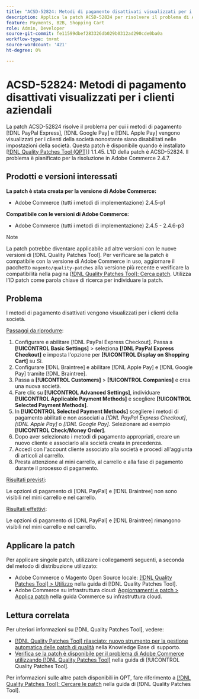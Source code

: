```yaml
---
title: "ACSD-52824: Metodi di pagamento disattivati visualizzati per i clienti aziendali"
description: Applica la patch ACSD-52824 per risolvere il problema di Adobe Commerce, in cui  [!DNL PayPal Express], [!DNL Google Pay], and [!DNL Apple Pay] i metodi di pagamento vengono visualizzati per i clienti aziendali nonostante siano disabilitati nelle impostazioni aziendali.
feature: Payments, B2B, Shopping Cart
role: Admin, Developer
source-git-commit: fe11599dbef283326db029b0312ad290cde0ba0a
workflow-type: tm+mt
source-wordcount: '421'
ht-degree: 0%

---
```


# ACSD-52824: Metodi di pagamento disattivati visualizzati per i clienti aziendali

La patch ACSD-52824 risolve il problema per cui i metodi di pagamento [!DNL PayPal Express], [!DNL Google Pay] e [!DNL Apple Pay] vengono visualizzati per i clienti della società nonostante siano disabilitati nelle impostazioni della società. Questa patch è disponibile quando è installato [[!DNL Quality Patches Tool (QPT)]](https://experienceleague.adobe.com/en/docs/commerce-knowledge-base/kb/announcements/commerce-announcements/magento-quality-patches-released-new-tool-to-self-serve-quality-patches) 1.1.45. L’ID della patch è ACSD-52824. Il problema è pianificato per la risoluzione in Adobe Commerce 2.4.7.

## Prodotti e versioni interessati

**La patch è stata creata per la versione di Adobe Commerce:**

* Adobe Commerce (tutti i metodi di implementazione) 2.4.5-p1

**Compatibile con le versioni di Adobe Commerce:**

* Adobe Commerce (tutti i metodi di implementazione) 2.4.5 - 2.4.6-p3

>[!NOTE]
>
>La patch potrebbe diventare applicabile ad altre versioni con le nuove versioni di [!DNL Quality Patches Tool]. Per verificare se la patch è compatibile con la versione di Adobe Commerce in uso, aggiornare il pacchetto `magento/quality-patches` alla versione più recente e verificare la compatibilità nella pagina [[!DNL Quality Patches Tool]: Cerca patch](https://experienceleague.adobe.com/tools/commerce-quality-patches/index.html). Utilizza l’ID patch come parola chiave di ricerca per individuare la patch.

## Problema

I metodi di pagamento disattivati vengono visualizzati per i clienti della società.

<u>Passaggi da riprodurre</u>:

1. Configurare e abilitare [!DNL PayPal Express Checkout]. Passa a **[!UICONTROL Basic Settings]** > seleziona **[!DNL PayPal Express Checkout]** e imposta l&#39;opzione per **[!UICONTROL Display on Shopping Cart]** su *Sì*.
1. Configurare [!DNL Braintree] e abilitare [!DNL Apple Pay] e [!DNL Google Pay] tramite [!DNL Braintree].
1. Passa a **[!UICONTROL Customers]** > **[!UICONTROL Companies]** e crea una nuova società.
1. Fare clic su **[!UICONTROL Advanced Settings]**, individuare **[!UICONTROL Applicable Payment Methods]** e scegliere **[!UICONTROL Selected Payment Methods]**.
1. In **[!UICONTROL Selected Payment Methods]** scegliere i metodi di pagamento abilitati e non associati a *[!DNL PayPal Express Checkout]*, *[!DNL Apple Pay]* o *[!DNL Google Pay]*. Selezionare ad esempio **[!UICONTROL Check/Money Order]**.
1. Dopo aver selezionato i metodi di pagamento appropriati, creare un nuovo cliente e associarlo alla società creata in precedenza.
1. Accedi con l&#39;account cliente associato alla società e procedi all&#39;aggiunta di articoli al carrello.
1. Presta attenzione al mini carrello, al carrello e alla fase di pagamento durante il processo di pagamento.

<u>Risultati previsti</u>:

Le opzioni di pagamento di [!DNL PayPal] e [!DNL Braintree] non sono visibili nel mini carrello e nel carrello.

<u>Risultati effettivi</u>:

Le opzioni di pagamento di [!DNL PayPal] e [!DNL Braintree] rimangono visibili nel mini carrello e nel carrello.

## Applicare la patch

Per applicare singole patch, utilizzare i collegamenti seguenti, a seconda del metodo di distribuzione utilizzato:

* Adobe Commerce o Magento Open Source locale: [[!DNL Quality Patches Tool] > Utilizzo](/help/tools/quality-patches-tool/usage.md) nella guida di [!DNL Quality Patches Tool].
* Adobe Commerce su infrastruttura cloud: [Aggiornamenti e patch > Applica patch](https://experienceleague.adobe.com/docs/commerce-cloud-service/user-guide/develop/upgrade/apply-patches.html) nella guida Commerce su infrastruttura cloud.

## Lettura correlata

Per ulteriori informazioni su [!DNL Quality Patches Tool], vedere:

* [[!DNL Quality Patches Tool] rilasciato: nuovo strumento per la gestione automatica delle patch di qualità](https://experienceleague.adobe.com/en/docs/commerce-knowledge-base/kb/announcements/commerce-announcements/magento-quality-patches-released-new-tool-to-self-serve-quality-patches) nella Knowledge Base di supporto.
* [Verifica se la patch è disponibile per il problema di Adobe Commerce utilizzando  [!DNL Quality Patches Tool]](/help/tools/quality-patches-tool/patches-available-in-qpt/check-patch-for-magento-issue-with-magento-quality-patches.md) nella guida di [!UICONTROL Quality Patches Tool].


Per informazioni sulle altre patch disponibili in QPT, fare riferimento a [[!DNL Quality Patches Tool]: Cercare le patch](https://experienceleague.adobe.com/tools/commerce-quality-patches/index.html) nella guida di [!DNL Quality Patches Tool].
